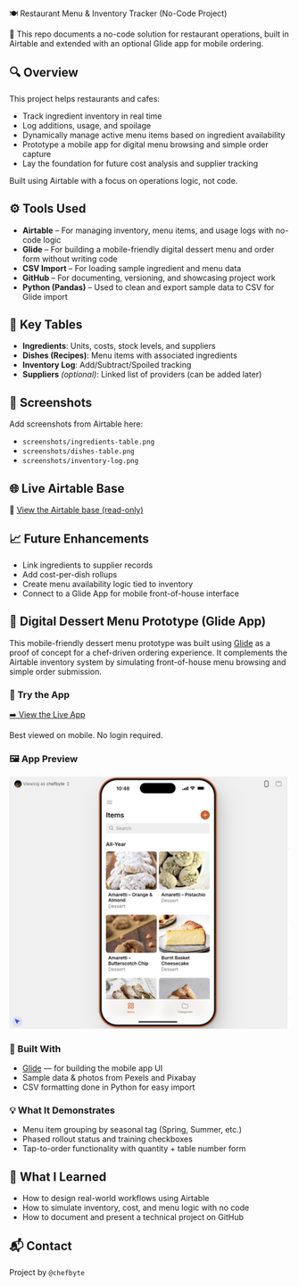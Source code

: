 🍽️ Restaurant Menu & Inventory Tracker (No-Code Project)

📁 This repo documents a no-code solution for restaurant operations, built in Airtable and extended with an optional Glide app for mobile ordering.

## 🔍 Overview

This project helps restaurants and cafes:
- Track ingredient inventory in real time
- Log additions, usage, and spoilage
- Dynamically manage active menu items based on ingredient availability
- Prototype a mobile app for digital menu browsing and simple order capture
- Lay the foundation for future cost analysis and supplier tracking

Built using Airtable with a focus on operations logic, not code.

## ⚙️ Tools Used

- **Airtable** – For managing inventory, menu items, and usage logs with no-code logic
- **Glide** – For building a mobile-friendly digital dessert menu and order form without writing code
- **CSV Import** – For loading sample ingredient and menu data
- **GitHub** – For documenting, versioning, and showcasing project work
- **Python (Pandas)** – Used to clean and export sample data to CSV for Glide import

## 🧩 Key Tables

- **Ingredients**: Units, costs, stock levels, and suppliers
- **Dishes (Recipes)**: Menu items with associated ingredients
- **Inventory Log**: Add/Subtract/Spoiled tracking
- **Suppliers** *(optional)*: Linked list of providers (can be added later)

## 📸 Screenshots

Add screenshots from Airtable here:

- `screenshots/ingredients-table.png`
- `screenshots/dishes-table.png`
- `screenshots/inventory-log.png`

## 🌐 Live Airtable Base

🔗 [View the Airtable base (read-only)](https://airtable.com/appT6DLDxU8NRPGw6/pagGkBa0LNGe5uJJc/preview?app_preview=true)

## 📈 Future Enhancements

- Link ingredients to supplier records
- Add cost-per-dish rollups
- Create menu availability logic tied to inventory
- Connect to a Glide App for mobile front-of-house interface
  
## 🍰 Digital Dessert Menu Prototype (Glide App)

This mobile-friendly dessert menu prototype was built using [Glide](https://www.glideapps.com/) as a proof of concept for a chef-driven ordering experience. It complements the Airtable inventory system by simulating front-of-house menu browsing and simple order submission.

### 📱 Try the App

[➡️ View the Live App](https://digital-dessert-menu.glide.page/dl/a400f7)

Best viewed on mobile. No login required.

### 🖼️ App Preview

![Menu Screenshot](screenshots/menu_screenshot_resized_1.png)

### 🔧 Built With

- [Glide](https://www.glideapps.com/) — for building the mobile app UI
- Sample data & photos from Pexels and Pixabay
- CSV formatting done in Python for easy import

### 💡 What It Demonstrates

- Menu item grouping by seasonal tag (Spring, Summer, etc.)
- Phased rollout status and training checkboxes
- Tap-to-order functionality with quantity + table number form
  
## 🧠 What I Learned

- How to design real-world workflows using Airtable
- How to simulate inventory, cost, and menu logic with no code
- How to document and present a technical project on GitHub
  
## 📬 Contact

Project by `@chefbyte`  

